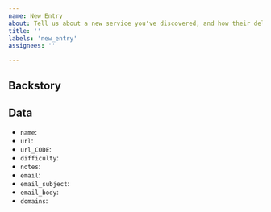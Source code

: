 ```yaml
---
name: New Entry
about: Tell us about a new service you've discovered, and how their deletion process works.
title: ''
labels: 'new_entry'
assignees: ''

---
```


## Backstory

<!-- Tell us in short about how you approached the deletion request and how it went. -->

## Data
- `name`: <!-- The name of the service -->
- `url`: <!-- The url of the account-deletion page. If non exists, the url should be a contact or help page explaining the deletion process. -->
- `url_CODE`: <!-- *(optional)* Use the language `CODE` as suffix of the url field to use language-specific deletion codes, shown on the respective language page -->
- `difficulty`: <!-- Use one of the following difficulties easy/medium/hard/impossible, to learn more about all of the different difficulties [press here](https://github.com/jdm-contrib/justdelete.me-chrome-extension). -->
- `notes`: <!-- Notes will be shown when someone presses the "more info" button on that service's deletion listing. Notes include additional information people might need to delete their accounts. -->
- `email`: <!-- *(optional)* If you have to send an email to a company to delete your account, then add the email address here. -->
- `email_subject`: <!-- *(optional)* Set the subject for the email here. If unset, the default text is "Account Deletion Request". -->
- `email_body`: <!-- *(optional)* Set the body of the email here. If unset, the default text is "Please delete my account, my username is XXXXXX". -->
- `domains`: <!-- This is used by our [Chrome extension](https://github.com/jdm-contrib/justdelete.me-chrome-extension). -->
